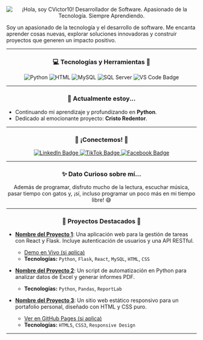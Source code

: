 <p align="center">
  <img src="https://readme-typing-svg.demolab.com/?lines=%C2%A1Hola,+soy+CVictor10!;Desarrollador+de+Software;Apasionado+de+la+Tecnolog%C3%ADa;Siempre+Aprendiendo!&font=monospace&size=35&color=007ACC&center=true&vCenter=true&width=480&height=100&duration=4000&pause=1000&multiline=true" alt="¡Hola, soy CVictor10! Desarrollador de Software. Apasionado de la Tecnología. Siempre Aprendiendo.">
</p>

Soy un apasionado de la tecnología y el desarrollo de software. Me encanta aprender cosas nuevas, explorar soluciones innovadoras y construir proyectos que generen un impacto positivo.

---

<h3 align="center">💻 Tecnologías y Herramientas 🚀</h3>

<p align="center">
  <img src="https://img.shields.io/badge/Python-3776AB?style=for-the-badge&logo=python&logoColor=white" alt="Python">
  <img src="https://img.shields.io/badge/HTML5-E34F26?style=for-the-badge&logo=html5&logoColor=white" alt="HTML">
  <img src="https://img.shields.io/badge/MySQL-4479A1?style=for-the-badge&logo=mysql&logoColor=white" alt="MySQL">
  <img src="https://img.shields.io/badge/Microsoft_SQL_Server-CC2927?style=for-the-badge&logo=microsoft-sql-server&logoColor=white" alt="SQL Server">
  <img src="https://img.shields.io/badge/VS_Code-007ACC?style=for-the-badge&logo=visual-studio-code&logoColor=white" alt="VS Code Badge">
</p>

---

<h3 align="center">🌱 Actualmente estoy...</h3>

* Continuando mi aprendizaje y profundizando en **Python**.
* Dedicado al emocionante proyecto: **Cristo Redentor**.

---

<h3 align="center">💬 ¡Conectemos! 🚀</h3>

<p align="center">
  <a href="https://www.linkedin.com/feed/" target="_blank">
    <img src="https://img.shields.io/badge/LinkedIn-0A66C2?style=for-the-badge&logo=linkedin&logoColor=white" alt="LinkedIn Badge">
  </a>
  <a href="http://tiktok.com/@svgk004" target="_blank">
    <img src="https://img.shields.io/badge/TikTok-69C9D0?style=for-the-badge&logo=tiktok&logoColor=white" alt="TikTok Badge">
  </a>
  <a href="https://www.facebook.com/share/14DVeS7JHTq/" target="_blank">
    <img src="https://img.shields.io/badge/Facebook-1877F2?style=for-the-badge&logo=facebook&logoColor=white" alt="Facebook Badge">
  </a>
</p>

---

<h3 align="center">✨ Dato Curioso sobre mí...</h3>

<p align="center">
  Además de programar, disfruto mucho de la lectura, escuchar música, pasar tiempo con gatos y, ¡sí, incluso programar un poco más en mi tiempo libre! 😅
</p>

---

<h3 align="center">🚀 Proyectos Destacados 🚀</h3>

* **[Nombre del Proyecto 1](https://github.com/CVictor10/nombre-del-proyecto-1)**: Una aplicación web para la gestión de tareas con React y Flask. Incluye autenticación de usuarios y una API RESTful.
    * [Demo en Vivo (si aplica)](https://tu-enlace-de-demo.com)
    * **Tecnologías:** `Python`, `Flask`, `React`, `MySQL`, `HTML`, `CSS`

* **[Nombre del Proyecto 2](https://github.com/CVictor10/nombre-del-proyecto-2)**: Un script de automatización en Python para analizar datos de Excel y generar informes PDF.
    * **Tecnologías:** `Python`, `Pandas`, `ReportLab`

* **[Nombre del Proyecto 3](https://github.com/CVictor10/nombre-del-proyecto-3)**: Un sitio web estático responsivo para un portafolio personal, diseñado con HTML y CSS puro.
    * [Ver en GitHub Pages (si aplica)](https://cvictor10.github.io/nombre-del-proyecto-3/)
    * **Tecnologías:** `HTML5`, `CSS3`, `Responsive Design`

---
